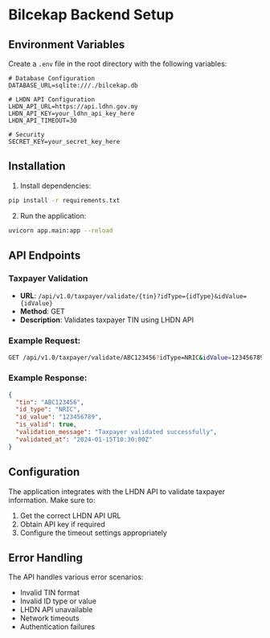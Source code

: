 # Bilcekap Backend Setup

## Environment Variables

Create a `.env` file in the root directory with the following variables:

```env
# Database Configuration
DATABASE_URL=sqlite:///./bilcekap.db

# LHDN API Configuration
LHDN_API_URL=https://api.ldhn.gov.my
LHDN_API_KEY=your_ldhn_api_key_here
LHDN_API_TIMEOUT=30

# Security
SECRET_KEY=your_secret_key_here
```

## Installation

1. Install dependencies:
```bash
pip install -r requirements.txt
```

2. Run the application:
```bash
uvicorn app.main:app --reload
```

## API Endpoints

### Taxpayer Validation
- **URL**: `/api/v1.0/taxpayer/validate/{tin}?idType={idType}&idValue={idValue}`
- **Method**: GET
- **Description**: Validates taxpayer TIN using LHDN API

### Example Request:
```bash
GET /api/v1.0/taxpayer/validate/ABC123456?idType=NRIC&idValue=123456789
```

### Example Response:
```json
{
  "tin": "ABC123456",
  "id_type": "NRIC",
  "id_value": "123456789",
  "is_valid": true,
  "validation_message": "Taxpayer validated successfully",
  "validated_at": "2024-01-15T10:30:00Z"
}
```

## Configuration

The application integrates with the LHDN API to validate taxpayer information. Make sure to:

1. Get the correct LHDN API URL
2. Obtain API key if required
3. Configure the timeout settings appropriately

## Error Handling

The API handles various error scenarios:
- Invalid TIN format
- Invalid ID type or value
- LHDN API unavailable
- Network timeouts
- Authentication failures


